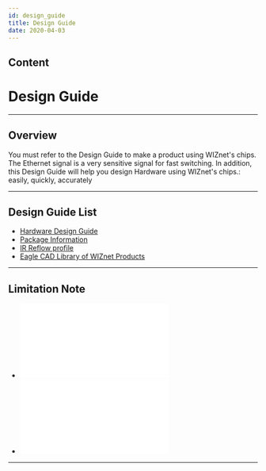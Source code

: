 ```yaml
---
id: design_guide
title: Design Guide
date: 2020-04-03
---
```



## Content
# Design Guide

-----

## Overview

You must refer to the Design Guide to make a product using WIZnet's
chips. The Ethernet signal is a very sensitive signal for fast
switching. In addition, this Design Guide will help you design Hardware
using WIZnet's chips.: easily, quickly, accurately

-----

## Design Guide List

  - [Hardware Design Guide](Hardware_Design_Guide.md)
  - [Package Information](Package_Information.md)
  - [IR Reflow profile](IR_Reflow_Profile.md)
  - [Eagle CAD Library of WIZnet Products](Eagle_CAD_Library_of_WIZnet_Products.md)

-----

## Limitation Note

  - ![영문](document_framework/img/design_guide/limitation_note_-_arp_problem_in_the_nlb_environment_-_english_0312_.pdf)
  - ![한글](/document_framework/img/design_guide/limitation_note_-_arp_problem_in_the_nlb_environment_-_korean_0312_.pdf)

-----
